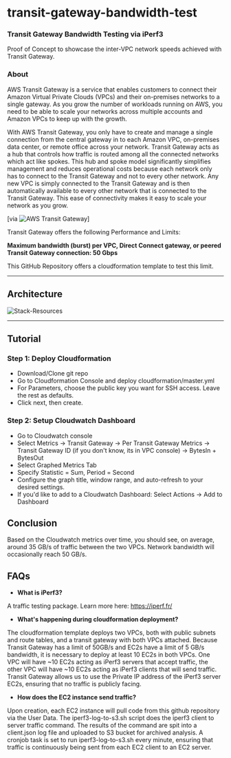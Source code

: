 # transit-gateway-bandwidth-test

### Transit Gateway Bandwidth Testing via iPerf3

Proof of Concept to showcase the inter-VPC network speeds achieved with Transit Gateway.

### About

AWS Transit Gateway is a service that enables customers to connect their Amazon Virtual Private Clouds (VPCs) and their on-premises networks to a single gateway. As you grow the number of workloads running on AWS, you need to be able to scale your networks across multiple accounts and Amazon VPCs to keep up with the growth.

With AWS Transit Gateway, you only have to create and manage a single connection from the central gateway in to each Amazon VPC, on-premises data center, or remote office across your network. Transit Gateway acts as a hub that controls how traffic is routed among all the connected networks which act like spokes. This hub and spoke model significantly simplifies management and reduces operational costs because each network only has to connect to the Transit Gateway and not to every other network. Any new VPC is simply connected to the Transit Gateway and is then automatically available to every other network that is connected to the Transit Gateway. This ease of connectivity makes it easy to scale your network as you grow.

[via ![AWS Transit Gateway](https://aws.amazon.com/transit-gateway/)]

Transit Gateway offers the following Performance and Limits:

**Maximum bandwidth (burst) per VPC, Direct Connect gateway, or peered Transit Gateway connection: 50 Gbps**

This GitHub Repository offers a cloudformation template to test this limit.

----

## Architecture

![Stack-Resources](https://github.com/CYarros10/transit-gateway-bandwidth-test/blob/master/images/architecture-design-pattern.png)

----

## Tutorial

### Step 1: Deploy Cloudformation

- Download/Clone git repo
- Go to Cloudformation Console and deploy cloudformation/master.yml
- For Parameters, choose the public key you want for SSH access. Leave the rest as defaults.
- Click next, then create.

### Step 2: Setup Cloudwatch Dashboard

- Go to Cloudwatch console
- Select Metrics -> Transit Gateway -> Per Transit Gateway Metrics -> Transit Gateway ID (if you don't know, its in VPC console) -> BytesIn + BytesOut
- Select Graphed Metrics Tab
- Specify Statistic = Sum, Period = Second
- Configure the graph title, window range, and auto-refresh to your desired settings.
- If you'd like to add to a Cloudwatch Dashboard: Select Actions -> Add to Dashboard

## Conclusion

Based on the Cloudwatch metrics over time, you should see, on average, around 35 GB/s of traffic between the two VPCs.  Network bandwidth will occasionally reach 50 GB/s.


## FAQs

- **What is iPerf3?**

A traffic testing package. Learn more here: https://iperf.fr/

- **What's happening during cloudformation deployment?**

The cloudformation template deploys two VPCs, both with public subnets and route tables, and a transit gateway with both VPCs attached.  Because Transit Gateway has a limit of 50GB/s and EC2s have a limit of 5 GB/s bandwidth, it is necessary to deploy at least 10 EC2s in both VPCs. One VPC will have ~10 EC2s acting as iPerf3 servers that accept traffic, the other VPC will have ~10 EC2s acting as iPerf3 clients that will send traffic.  Transit Gateway allows us to use the Private IP address of the iPerf3 server EC2s, ensuring that no traffic is publicly facing.

- **How does the EC2 instance send traffic?**

Upon creation, each EC2 instance will pull code from this github repository via the User Data.  The iperf3-log-to-s3.sh script does the iperf3 client to server traffic command.  The results of the command are spit into a client.json log file and uploaded to S3 bucket for archived analysis. A cronjob task is set to run iperf3-log-to-s3.sh every minute, ensuring that traffic is continuously being sent from each EC2 client to an EC2 server.
